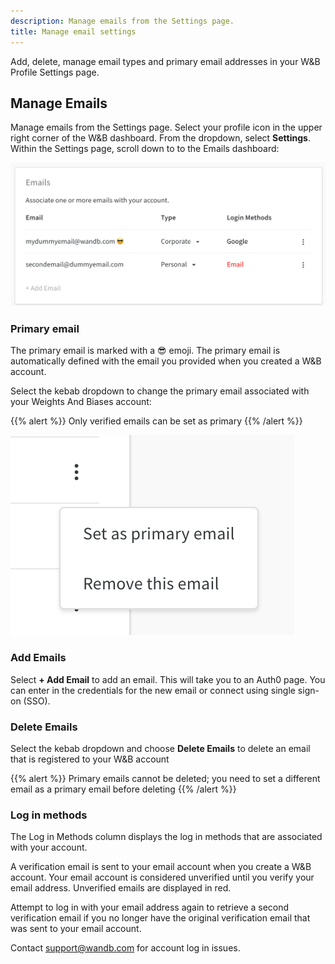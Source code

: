 ```yaml
---
description: Manage emails from the Settings page.
title: Manage email settings
---
```


Add, delete, manage email types and primary email addresses in your W&B Profile Settings page.

## Manage Emails

Manage emails from the Settings page. Select your profile icon in the upper right corner of the W&B dashboard. From the dropdown, select **Settings**. Within the Settings page, scroll down to to the Emails dashboard:

![](/images/app_ui/manage_emails.png)

### Primary email

The primary email is marked with a 😎 emoji. The primary email is automatically defined with the email you provided when you created a W&B account.

Select the kebab dropdown to change the primary email associated with your Weights And Biases account:

{{% alert %}}
Only verified emails can be set as primary
{{% /alert %}}

![](/images/app_ui/primary_email.png)

### Add Emails

Select **+ Add Email** to add an email. This will take you to an Auth0 page. You can enter in the credentials for the new email or connect using single sign-on (SSO).

### Delete Emails

Select the kebab dropdown and choose **Delete Emails** to delete an email that is registered to your W&B account

{{% alert %}}
Primary emails cannot be deleted; you need to set a different email as a primary email before deleting
{{% /alert %}}

### Log in methods

The Log in Methods column displays the log in methods that are associated with your account.

A verification email is sent to your email account when you create a W&B account. Your email account is considered unverified until you verify your email address. Unverified emails are displayed in red.

Attempt to log in with your email address again to retrieve a second verification email if you no longer have the original verification email that was sent to your email account.

Contact support@wandb.com for account log in issues.
